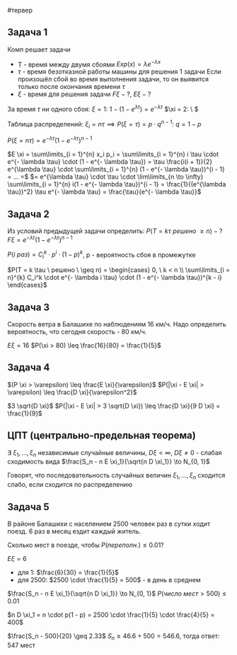 #тервер 
## Задача 1
Комп решает задачи
- T - время между двумя сбоями $Exp(x) = \lambda e^{- \lambda x}$
- $\tau$ - время безотказной работы машины для решения 1 задачи
Если произошёл сбой во время выполнения задачи, то он выявится только после окончания времени $\tau$
- $\xi$ - время для решения задачи
$F \xi - ?, \ E \xi - ?$

За время $\tau$ ни одного сбоя:
	$\xi = 1: \ 1 - (1 - e^{\lambda \tau}) = e^{- \lambda \tau}$
	$\xi = 2: \ $

Таблица распределений:
$\xi_i = n \tau \implies P(\xi = \tau) = p \cdot q^{n - 1}: \ q = 1 - p$

$P(\xi = n \tau) = e^{-\lambda \tau} (1 - e^{- \lambda \tau})^{n - 1}$

$E \xi = \sum\limits_{i = 1}^{n} x_i p_i = \sum\limits_{i = 1}^{n} i \tau \cdot e^{- \lambda \tau} \cdot (1 - e^{- \lambda \tau}) = \tau \frac{i(i + 1)}{2} e^{\lambda \tau} \cdot \sum\limits_{i = 1}^{n} (1 - e^{- \lambda \tau})^{i - 1} = ... =$
$= e^{\lambda \tau} \cdot \tau \cdot \lim\limits_{n \to \infty} \sum\limits_{i = 1}^{n} i(1 - e^{- \lambda \tau})^{i - 1} = \frac{1}{(e^{\lambda \tau})^2} \tau e^{- \lambda \tau} = \frac{\tau}{e^{- \lambda \tau}}$

## Задача 2
Из условий предыдущей задачи определить:
$P(T = k \tau \ решено \ \geq n) - ?$
$F \xi = e^{- \lambda \tau} (1 - e^{- \lambda \tau})^{n - 1}$

$P(i \ раз) = C_i^k \cdot p^i \cdot (1 - p)^k$, p - вероятность сбоя в промежутке

$P(T = k \tau \ решено \ \geq n) = \begin{cases} 0, \ k < n \\ \sum\limits_{i = n}^{k} C_i^k \cdot e^{- \lambda i \tau} \cdot (1 - e^{- \lambda \tau})^{k - i} \end{cases}$

## Задача 3
Скорость ветра в Балашихе по наблюдениям 16 км/ч.
Надо определить вероятность, что сегодня скорость - 80 км/ч.

$E \xi = 16$
$P(\xi > 80) \leq \frac{16}{80} = \frac{1}{5}$

## Задача 4
$(P \xi > \varepsilon) \leq \frac{E \xi}{\varepsilon}$
$P(|\xi - E \xi| > \varepsilon) \leq \frac{D \xi}{\varepsilon^2}$

$3 \sqrt{D \xi}$
$P(|\xi - E \xi| > 3 \sqrt{D \xi}) \leq \frac{D \xi}{9 D \xi} = \frac{1}{9}$

## ЦПТ (центрально-предельная теорема)
$\exists \ \xi_1, \dots, \xi_n$ независимые случайные величины, $D \xi < \infty, \ D \xi \neq 0$ - слабая сходимость вида
$\frac{S_n - n E \xi_1}{\sqrt{n D \xi_1}} \to N_{0, 1}$

Говорят, что последовательность случайных величин $\xi_1, \dots, \xi_n$ сходится слабо, если сходится по распределению

## Задача 5
В районе Балашихи с населением 2500 человек раз в сутки ходит поезд.
6 раз в месяц ездит каждый житель.

Сколько мест в поезде, чтобы $P(переполн.) \leq 0.01$?

$E \xi = 6$
- для 1: $\frac{6}{30} = \frac{1}{5}$
- для 2500: $2500 \cdot \frac{1}{5} = 500$ - в день в среднем

$\frac{S_n - n E \xi_1}{\sqrt{n D \xi_1}} \to N_{0, 1}$
$P(число \ мест > 500) \leq 0.01$

$n D \xi_1 = n \cdot p(1 - p) = 2500 \cdot \frac{1}{5} \cdot \frac{4}{5} = 400$

$\frac{S_n - 500}{20} \geq 2.33$
$S_n \geq 46.6 + 500 = 546.6$, тогда ответ: 547 мест
